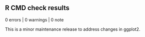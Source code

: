 ## R CMD check results

0 errors | 0 warnings | 0 note

This is a minor maintenance release to address changes in ggplot2.
